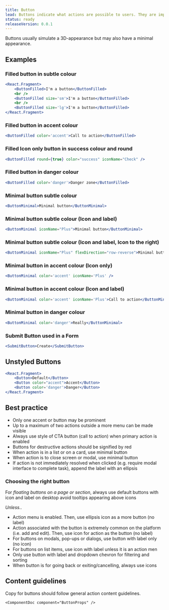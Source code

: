 ```yaml
---
title: Button
lead: Buttons indicate what actions are possible to users. They are important affordances to let users know when they can execute an action, typically immediately. Their associated actions are labelled and defined by verbs.
status: ready
releaseVersion: 0.0.1
---
```


Buttons usually simulate a 3D-appearance but may also have a minimal appearance.

## Examples

### Filled button in subtle colour

```.jsx
<React.Fragment>
    <ButtonFilled>I'm a button</ButtonFilled>
    <br />
    <ButtonFilled size='sm'>I'm a button</ButtonFilled>
    <br />
    <ButtonFilled size='lg'>I'm a button</ButtonFilled>
</React.Fragment>
```

### Filled button in accent colour

```.jsx
<ButtonFilled color='accent'>Call to action</ButtonFilled>
```

### Filled Icon only button in success colour and round

```.jsx
<ButtonFilled round={true} color="success" iconName="Check" />
```

### Filled button in danger colour

```.jsx
<ButtonFilled color='danger'>Danger zone</ButtonFilled>
```

### Minimal button subtle colour

```.jsx
<ButtonMinimal>Minimal button</ButtonMinimal>
```

### Minimal button subtle colour (Icon and label)

```.jsx
<ButtonMinimal iconName="Plus">Minimal button</ButtonMinimal>
```

### Minimal button subtle colour (Icon and label, Icon to the right)

```.jsx
<ButtonMinimal iconName="Plus" flexDirection="row-reverse">Minimal button</ButtonMinimal>
```

### Minimal button in accent colour (Icon only)

```.jsx
<ButtonMinimal color='accent' iconName='Plus' />
```

### Minimal button in accent colour (Icon and label)

```.jsx
<ButtonMinimal color='accent' iconName='Plus'>Call to action</ButtonMinimal>
```

### Minimal button in danger colour

```.jsx
<ButtonMinimal color='danger'>Really</ButtonMinimal>
```

### Submit Button used in a Form

```.jsx
<SubmitButton>Create</SubmitButton>
```

## Unstyled Buttons

```.jsx
<React.Fragment>
    <Button>Default</Button>
    <Button color="accent">Accent</Button>
    <Button color='danger'>Danger</Button>
</React.Fragment>
```

## Best practice

- Only one accent or button may be prominent
- Up to a maximum of two actions outside a more menu can be made visible
- Always use style of CTA button (call to action) when primary action is enabled
- Buttons for destructive actions should be signified by red
- When action is in a list or on a card, use minimal button
- When action is to close screen or modal, use minimal button
- If action is not immediately resolved when clicked (e.g. require modal interface to complete task), append the label with an ellipsis

### Choosing the right button

For *floating buttons on a page or section*, always use default buttons with icon and label on desktop avoid tooltips appearing above icons

*Unless..*

- Action menu is enabled. Then, use ellipsis icon as a more button (no label)
- Action associated with the button is extremely common on the platform (i.e. add and edit). Then, use icon for action as the button (no label)
- For buttons on modals, pop-ups or dialogs, use button with label only (no icon)
- For buttons on list items, use icon with label unless it is an action men
- Only use button with label and dropdown chevron for filtering and sorting
- When button is for going back or exiting/cancelling, always use icons

## Content guidelines

Copy for buttons should follow general action content guidelines.

```!jsx
<ComponentDoc component="ButtonProps" />
```
